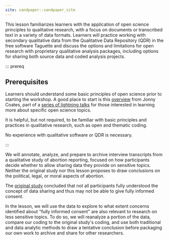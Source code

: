```yaml
---
site: sandpaper::sandpaper_site
---
```


This lesson familiarizes learners with the application of open science principles to qualitative research, with a focus on documents or transcribed text in a variety of data formats. Learners will practice working with secondary qualitative data from the Qualitative Data Repository (QDR) in the free software Taguette and discuss the options and limitations for open research with proprietary qualitative analysis packages, including options for sharing both source data and coded analysis projects.

::: prereq 

## Prerequisites

Learners should understand some basic principles of open science prior to starting the workshop. A good place to start is this [overview][os_lightning_talk] from Jonny Coates, part of a [series of lightning talks][osper_playlist] for those interested in learning more about specific open science topics.

It is helpful, but not required, to be familiar with basic principles and practices in qualitative research, such as open and thematic coding.

No experience with qualitative software or QDR is necessary.

::: 

We will annotate, analyze, and prepare to archive interview transcripts from a qualitative study of abortion reporting, focused on how participants decide whether to allow sharing data they provide on sensitive topics. Neither the original study nor this lesson proposes to draw conclusions on the political, legal, or moral aspects of abortion.

The [original study](https://doi.org/10.1177/10497323211054058) concluded that not all participants fully understood the concept of data sharing and thus may not be able to give fully informed consent.

In the lesson, we will use the data to explore to what extent concerns identified about "fully informed consent" are also relevant to research on less sensitive topics. To do so, we will reanalyze a portion of the data, compare our coding to the original study's coding, and use both traditional and data analytic methods to draw a tentative conclusion before packaging our own work to archive and share for other researchers.

[os_lightning_talk]: https://youtu.be/QyFrR77UwyA?si=3TcKTPm9ZrDKZ_Mu
[osper_playlist]: https://www.youtube.com/playlist?list=PLChfyH8TVDGl5JUEUxM5ehg6WdkEN-Lxd
